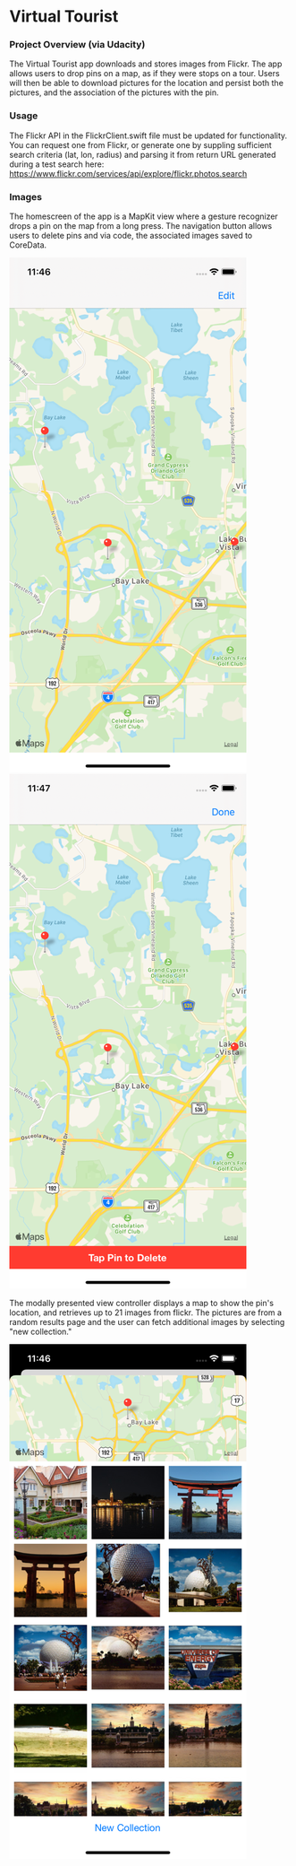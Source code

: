 # Virtual Tourist

### Project Overview (via Udacity)

The Virtual Tourist app downloads and stores images from Flickr. The app allows users to drop pins on a map, as if they were stops on a tour. Users will then be able to download pictures for the location and persist both the pictures, and the association of the pictures with the pin.

### Usage

The Flickr API in the FlickrClient.swift file must be updated for functionality. You can request one from Flickr, or generate one by suppling sufficient search criteria (lat, lon, radius) and parsing it from return URL generated during a test search here: https://www.flickr.com/services/api/explore/flickr.photos.search

### Images

The homescreen of the app is a MapKit view where a gesture recognizer drops a pin on the map from a long press. The navigation button allows users to delete pins and via code, the associated images saved to CoreData.

![mapVC.png](mapVC.png) ![mapDeleteVC.png](mapDeleteVC.png)

The modally presented view controller displays a map to show the pin's location, and retrieves up to 21 images from flickr. The pictures are from a random results page and the user can fetch additional images by selecting "new collection."

![flickrVC.png](flickrVC.png)